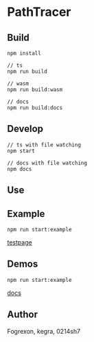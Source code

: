 # PathTracer

## Build

```
npm install

// ts
npm run build

// wasm
npm run build:wasm

// docs
npm run build:docs
```

## Develop

```
// ts with file watching
npm start

// docs with file watching
npm docs
```

## Use

## Example

```
npm run start:example
```

[testpage](http://localhost:8080/public/)

## Demos

```
npm run start:example
```

[docs](http://localhost:8080/docs/)

## Author

Fogrexon, kegra, 0214sh7
